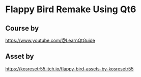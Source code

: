 # Flappy Bird Remake Using Qt6


## Course by
https://www.youtube.com/@LearnQtGuide
## Asset by
https://kosresetr55.itch.io/flappy-bird-assets-by-kosresetr55

